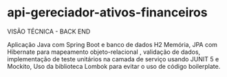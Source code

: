# api-gereciador-ativos-financeiros


VISÃO TÉCNICA - BACK END

Aplicação Java com Spring Boot e banco de dados H2 Memória, JPA com Hibernate para mapeamento objeto-relacional ,
validação de dados, implementação de teste unitários na camada de serviço usando JUNIT 5 e Mockito, Uso da biblioteca Lombok  para evitar 
o uso de 
código boilerplate.
